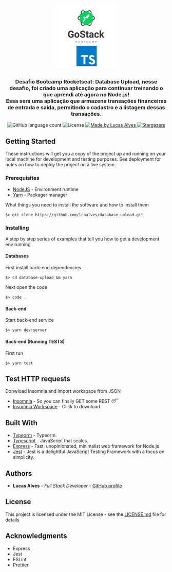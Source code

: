 <h1 align="center">
  <img alt="Fundamentos NodeJS" title="Fundamentos NodeJS" src=".github/gostack-typescript.png" width="200px" />
</h1>

<h3 align="center">
  Desafio Bootcamp Rocketseat: Database Upload, nesse desafio, foi criado uma aplicação para continuar treinando o que aprendi até agora no Node.js!
  <br>
  Essa será uma aplicação que armazena transações financeiras de entrada e saída, permitindo o cadastro e a listagem dessas transações.
</h3>

<!-- <p align="center">See in action: <a href="#">click here</a></p> -->

<p align="center">
  <img alt="GitHub language count" src="https://img.shields.io/github/languages/count/lcoalves/database-upload?color=%2304D361">

  <img alt="License" src="https://img.shields.io/badge/license-MIT-%2304D361">

  <a href="https://github.com/lcoalves">
    <img alt="Made by Lucas Alves" src="https://img.shields.io/badge/made%20by-Lucas%20Alves-%2304D361">
  </a>

  <a href="https://github.com/lcoalves/database-upload/stargazers">
    <img alt="Stargazers" src="https://img.shields.io/github/stars/lcoalves/database-upload?style=social">
  </a>
</p>

## Getting Started

These instructions will get you a copy of the project up and running on your local machine for development and testing purposes. See deployment for notes on how to deploy the project on a live system.

### Prerequisites
- [NodeJS](https://nodejs.org/en/) - Environment runtime
- [Yarn](https://yarnpkg.com/getting-started/install) - Packager manager

What things you need to install the software and how to install them

```
$> git clone https://github.com/lcoalves/database-upload.git
```

### Installing

A step by step series of examples that tell you how to get a development env running

#### Databases
First install back-end dependencies
```
$> cd database-upload && yarn
```
Next open the code
```
$> code .
```

#### Back-end
Start back-end service
```
$> yarn dev:server
```

#### Back-end (Running TESTS)
First run
```
$> yarn test
```

## Test HTTP requests
Donwload Insomnia and import workspace from JSON
* [Insomnia](https://insomnia.rest/download/) - So you can finally GET some REST 😴
* [Insomnia Workspace](https://github.com/lcoalves/database-upload/blob/master/.github/Insomnia_Bootcamp_Fundamentos_Node.json) - Click to download


## Built With

* [Typeorm](https://typeorm.io/#/) - Typeorm.
* [Typescript](https://www.typescriptlang.org/docs/home.html) - JavaScript that scales.
* [Express](https://expressjs.com/pt-br/starter/installing.html) - Fast, unopinionated, minimalist web framework for Node.js
* [Jest](https://jestjs.io/docs/en/getting-started) - Jest is a delightful JavaScript Testing Framework with a focus on simplicity.

## Authors

* **Lucas Alves** - *Full Stack Developer* - [GitHub profile](https://github.com/lcoalves)

## License

This project is licensed under the MIT License - see the [LICENSE.md](https://github.com/lcoalves/conceitos-nodejs/blob/master/LICENSE) file for details

## Acknowledgments

* Express
* Jest
* ESLint
* Prettier
